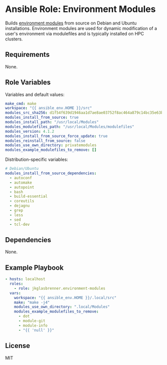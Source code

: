 # Ansible Role: Environment Modules

Builds [environment modules](http://modules.sourceforge.net/) from source on Debian and Ubuntu installations.
Environment modules are used for dynamic modification of a user's environment via modulefiles and is typically installed on HPC clusters.

## Requirements

None.

## Role Variables

Variables and default values:

```yaml
make_cmd: make
workspace: "{{ ansible_env.HOME }}/src"
modules_src_sha256: d1f54f639d1946aa1d7ae8ae03752f8ac464a879c14bc35e63b6a87b8a0b7522
modules_install_from_source: true
modules_install_path: "/usr/local/Modules"
modules_modulefiles_path: "/usr/local/Modules/modulefiles"
modules_version: 4.1.2
modules_install_from_source_force_update: true
modules_reinstall_from_source: false
modules_use_own_directory: privatemodules
modules_example_modulefiles_to_remove: []
```

Distribution-specific variables:

```yaml
# Debian/Ubuntu
modules_install_from_source_dependencies:
  - autoconf
  - automake
  - autopoint
  - bash
  - build-essential
  - coreutils
  - dejagnu
  - grep
  - less
  - sed
  - tcl-dev
```

## Dependencies

None.

## Example Playbook

```yaml
- hosts: localhost
  roles:
    - role: jkglasbrenner.environment-modules
  vars:
    workspace: "{{ ansible_env.HOME }}/.local/src"
    make: "make -j4"
    modules_use_own_directory: ".local/Modules"
    modules_example_modulefiles_to_remove:
      - dot
      - module-git
      - module-info
      - "{{ 'null' }}"
```


## License

MIT
